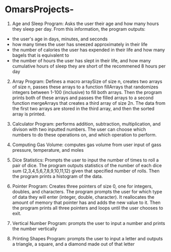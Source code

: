 # OmarsProjects-

1. Age and Sleep Program:  Asks the user their age and how many hours they sleep per day. 
From this information, the program outputs:
- the user's age in days, minutes, and seconds
- how many times the user has sneezed approximately in their life 
- the number of calories the user has expended in their life and how many bagels that is equivalent to
- the number of hours the user has slept in their life, and how many cumulative hours of sleep they are short of the recommened 8 hours per day

2. Array Program: Defines a macro arraySize of size n, creates two arrays of size n, passes these arrays to a function fillArrays that randomizes integers between 1-100 (inclusive) to fill both arrays.
Then the program prints both of these arrays and passes the filled arrays to a second function mergeArrays that creates a third array of size 2n.
The data from the first two arrays are stored in the third array, and then the sorted array is printed. 

3. Calculator Program:  performs addition, subtraction, multiplication, and divison with two inputted numbers. 
The user can choose which numbers to do these operations on, and which operation to perform. 

4. Computing Gas Volume: computes gas volume from user input of gass pressure, temperature, and moles

5. Dice Statistics: Prompts the user to input the number of times to roll a pair of dice. 
The program outputs statistics of the number of each dice sum (2,3,4,5,6,7,8,9,10,11,12) given that 
specified number of rolls. Then the program prints a histogram of the data. 

6. Pointer Program: Creates three pointers of size 0, one for integers, doubles, and characters.
The program prompts the user for which type of data they will enter (integer, double, character). 
It reallocates the amount of memory that pointer has and adds the new value to it.
Then the program prints all three pointers and loops until the user chooses to exit.

7. Vertical Number Program: prompts the user to input a number and prints the number vertically

8. Printing Shapes Program: prompts the user to input a letter and outputs a triangle, a square, and a diamond made out of that letter

